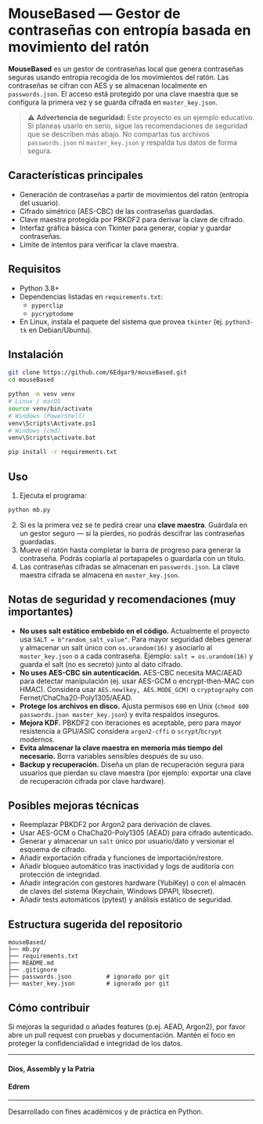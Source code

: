 # MouseBased — Gestor de contraseñas con entropía basada en movimiento del ratón

**MouseBased** es un gestor de contraseñas local que genera contraseñas seguras usando entropía recogida de los movimientos del ratón. Las contraseñas se cifran con AES y se almacenan localmente en `passwords.json`. El acceso está protegido por una clave maestra que se configura la primera vez y se guarda cifrada en `master_key.json`.

> ⚠️ **Advertencia de seguridad:** Este proyecto es un ejemplo educativo. Si planeas usarlo en serio, sigue las recomendaciones de seguridad que se describen más abajo. No compartas tus archivos `passwords.json` ni `master_key.json` y respalda tus datos de forma segura.

## Características principales

- Generación de contraseñas a partir de movimientos del ratón (entropía del usuario).
- Cifrado simétrico (AES-CBC) de las contraseñas guardadas.
- Clave maestra protegida por PBKDF2 para derivar la clave de cifrado.
- Interfaz gráfica básica con Tkinter para generar, copiar y guardar contraseñas.
- Límite de intentos para verificar la clave maestra.

## Requisitos

- Python 3.8+
- Dependencias listadas en `requirements.txt`:
  - `pyperclip`
  - `pycryptodome`
- En Linux, instala el paquete del sistema que provea `tkinter` (ej. `python3-tk` en Debian/Ubuntu).

## Instalación

```bash
git clone https://github.com/6Edgar9/mouseBased.git
cd mouseBased

python -m venv venv
# Linux / macOS
source venv/bin/activate
# Windows (PowerShell)
venv\Scripts\Activate.ps1
# Windows (cmd)
venv\Scripts\activate.bat

pip install -r requirements.txt
```

## Uso

1. Ejecuta el programa:
```bash
python mb.py
```

2. Si es la primera vez se te pedirá crear una **clave maestra**. Guárdala en un gestor seguro — si la pierdes, no podrás descifrar las contraseñas guardadas.
3. Mueve el ratón hasta completar la barra de progreso para generar la contraseña. Podrás copiarla al portapapeles o guardarla con un título.
4. Las contraseñas cifradas se almacenan en `passwords.json`. La clave maestra cifrada se almacena en `master_key.json`.

## Notas de seguridad y recomendaciones (muy importantes)

- **No uses salt estático embebido en el código.** Actualmente el proyecto usa `SALT = b"random_salt_value"`. Para mayor seguridad debes generar y almacenar un salt único con `os.urandom(16)` y asociarlo al `master_key.json` o a cada contraseña. Ejemplo: `salt = os.urandom(16)` y guarda el salt (no es secreto) junto al dato cifrado.
- **No uses AES-CBC sin autenticación.** AES-CBC necesita MAC/AEAD para detectar manipulación (ej. usar AES-GCM o encrypt-then-MAC con HMAC). Considera usar `AES.new(key, AES.MODE_GCM)` o `cryptography` con Fernet/ChaCha20-Poly1305/AEAD.
- **Protege los archivos en disco.** Ajusta permisos `600` en Unix (`chmod 600 passwords.json master_key.json`) y evita respaldos inseguros.
- **Mejora KDF.** PBKDF2 con iteraciones es aceptable, pero para mayor resistencia a GPU/ASIC considera `argon2-cffi` o `scrypt`/`bcrypt` modernos.
- **Evita almacenar la clave maestra en memoria más tiempo del necesario.** Borra variables sensibles después de su uso.
- **Backup y recuperación.** Diseña un plan de recuperación segura para usuarios que pierdan su clave maestra (por ejemplo: exportar una clave de recuperación cifrada por clave hardware).

## Posibles mejoras técnicas

- Reemplazar PBKDF2 por Argon2 para derivación de claves.
- Usar AES-GCM o ChaCha20-Poly1305 (AEAD) para cifrado autenticado.
- Generar y almacenar un `salt` único por usuario/dato y versionar el esquema de cifrado.
- Añadir exportación cifrada y funciones de importación/restore.
- Añadir bloqueo automático tras inactividad y logs de auditoría con protección de integridad.
- Añadir integración con gestores hardware (YubiKey) o con el almacén de claves del sistema (Keychain, Windows DPAPI, libsecret).
- Añadir tests automáticos (pytest) y análisis estático de seguridad.

## Estructura sugerida del repositorio

```
mouseBased/
├── mb.py
├── requirements.txt
├── README.md
├── .gitignore
├── passwords.json          # ignorado por git
├── master_key.json         # ignorado por git
```

## Cómo contribuir

Si mejoras la seguridad o añades features (p.ej. AEAD, Argon2), por favor abre un pull request con pruebas y documentación. Mantén el foco en proteger la confidencialidad e integridad de los datos.

---

#### Dios, Assembly y la Patria
#### Edrem

---

Desarrollado con fines académicos y de práctica en Python.
